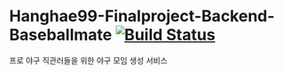 # Hanghae99-Finalproject-Backend-Baseballmate [![Build Status](https://app.travis-ci.com/slsnrnsep/Hanghae99-Finalproject-Backend-Baseballmate.svg?branch=main)](https://app.travis-ci.com/slsnrnsep/Hanghae99-Finalproject-Backend-Baseballmate)

프로 야구 직관러들을 위한 야구 모임 생성 서비스
